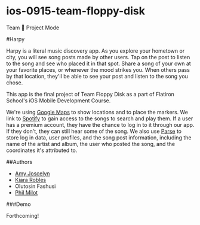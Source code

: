 # ios-0915-team-floppy-disk
Team :floppy_disk: Project Mode

#Harpy

Harpy is a literal music discovery app.  As you explore your hometown or city, you will see song posts made by other users.  Tap on the post to listen to the song and see who placed it in that spot.  Share a song of your own at your favorite places, or whenever the mood strikes you.  When others pass by that location, they'll be able to see your post and listen to the song you chose.

This app is the final project of Team Floppy Disk as a part of Flatiron School's iOS Mobile Development Course.

We're using [Google Maps](https://developers.google.com/maps/documentation/ios-sdk/?hl=en) to show locations and to place the markers.  We link to [Spotify](https://developer.spotify.com/) to gain access to the songs to search and play them.  If a user has a premium account, they have the chance to log in to it through our app.  If they don't, they can still hear some of the song.  We also use [Parse](https://parse.com/) to store log in data, user profiles, and the song post information, including the name of the artist and album, the user who posted the song, and the coordinates it's attributed to.

##Authors

* [Amy Joscelyn](https://github.com/amyjoscelyn)
* [Kiara Robles](https://github.com/kiaraRobles)
* Olutosin Fashusi
* [Phil Milot](https://github.com/milot31)

###Demo

Forthcoming!
